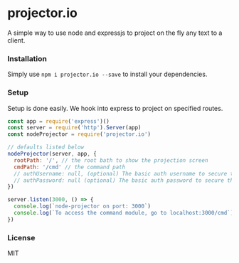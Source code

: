# projector.io

A simple way to use node and expressjs to project on the fly any text to a client.

### Installation

Simply use `npm i projector.io --save` to install your dependencies.

### Setup

Setup is done easily. We hook into express to project on specified routes.

```js
const app = require('express')()
const server = require('http').Server(app)
const nodeProjector = require('projector.io')

// defaults listed below
nodeProjector(server, app, {
  rootPath: '/', // the root bath to show the projection screen
  cmdPath: '/cmd' // the command path
  // authUsername: null, (optional) The basic auth username to secure the cmd route
  // authPassword: null (optional) The basic auth password to secure the cmd route
})

server.listen(3000, () => {
  console.log(`node-projector on port: 3000`)
  console.log(`To access the command module, go to localhost:3000/cmd`)
})

```

### License

MIT
